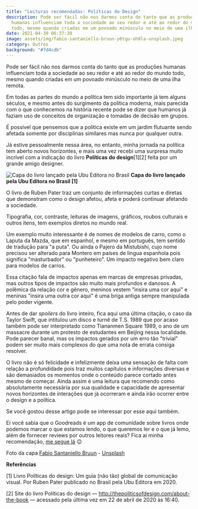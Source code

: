 ```yaml
---
title: "Leituras recomendadas: Políticas do Design"
description: Pode ser fácil não nos darmos conta do tanto que as produções
  humanas influenciam toda a sociedade ao seu redor e até ao redor do mundo
  todo, mesmo quando criadas em um povoado minúsculo no meio de uma ilha remota.
date: 2021-04-30 06:37:39
image: assets/img/fabio-santaniello-bruun-y6tgu-oh8la-unsplash.jpeg
category: Outros
background: "#7d4cdb"
---
```

Pode ser fácil não nos darmos conta do tanto que as produções humanas influenciam toda a sociedade ao seu redor e até ao redor do mundo todo, mesmo quando criadas em um povoado minúsculo no meio de uma ilha remota.

Em todas as partes do mundo a política tem sido importante já tem alguns séculos, e mesmo antes do surgimento da política moderna, mais parecida com o que conhecemos na história recente pode se dizer que humanos já faziam uso de conceitos de organização e tomadas de decisão em grupos.

É possível que pensemos que a política existe em um jardim flutuante sendo afetada somente por disciplinas similares mas nunca por qualquer outra.

Já estive pessoalmente nessa área, no entanto, minha jornada na política tem aberto novos horizontes, e mais uma vez recebi uma surpresa muito incrível com a indicação do livro **Políticas do design**\[1]\[2] feita por um grande amigo designer.

![Capa do livro lançado pela Ubu Editora no Brasil](assets/img/pdd.jpeg "Capa do livro lançado pela Ubu Editora no Brasil [1]")
**Capa do livro lançado pela Ubu Editora no Brasil [1]**

O livro de Ruben Pater traz um conjunto de informações curtas e diretas que demonstram como o design afetou, afeta e poderá continuar afetando a sociedade.

Tipografia, cor, contraste, leituras de imagens, gráficos, roubos culturais e outros itens, tem exemplos diretos no mundo real.

Um exemplo muito interessante é de nomes de modelos de carro, como o Laputa da Mazda, que em espanhol, e mesmo em português, tem sentido de tradução para "a puta". Ou ainda o Pajero da Mistubishi, cujo nome precisou ser alterado para Montero em países de lingua espanhola pois significa "masturbador" ou "punheteiro". Um impacto negativo bem claro para modelos de carros.

Essa citação fala de impactos apenas em marcas de empresas privadas, mas outros tipos de impactos são muito mais profundos e danosos. A polêmica da relação cor e gênero, meninos vestem "insira uma cor aqui" e meninas "insira uma outra cor aqui" é uma briga antiga sempre manipulada pelo poder vigente.

Antes de dar *spoilers* do livro inteiro, fica aqui uma última citação, o caso da Taylor Swift, que intitulou um disco e turnê de T.S. 1989 que por acaso também pode ser interpretado como Tiananmen Square 1989, o ano de um massacre durante um protesto de estudantes em Beijing nessa localidade. Pode parecer banal, mas os impactos gerados por um erro tão "trivial" podem ser muito mais complexos do que uma nota de errata consiga resolver.

O livro não é só felicidade e infelizmente deixa uma sensação de falta com relação a profundidade pois traz muitos capítulos e informações diversas e são demasiados os momentos onde o conteúdo parece cortado antes mesmo de começar. Ainda assim é uma leitura que recomendo como absolutamente necessária por sua qualidade e capacidade de apresentar novos horizontes de interações que já ocorreram e ainda irão ocorrer entre o design e a política.

Se você gostou desse artigo pode se interessar por esse aqui também.

Ei você sabia que o Goodreads é um app de comunidade sobre livros onde podemos marcar o que estamos lendo, o que queremos ler e o que já lemo, além de fornecer reviews por outros leitores reais? Fica ai minha recomendação, [me segue lá](https://www.goodreads.com/user/show/51648140-vitor-navarro) 😉

Foto da capa [Fabio Santaniello Bruun](https://unsplash.com/@fabiosbruun?utm_source=unsplash&utm_medium=referral&utm_content=creditCopyText) - [Unsplash](https://unsplash.com/s/photos/font?utm_source=unsplash&utm_medium=referral&utm_content=creditCopyText)

**Referências**

\[1] Livro Políticas do design: Um guia (não tão) global de comunicação visual. Por Ruben Pater publicado no Brasil pela Ubu Editora em 2020.

\[2] Site do livro Políticas do design — <http://thepoliticsofdesign.com/about-the-book> — acessado pela última vez em 22 de abril de 2020 às 16:40.